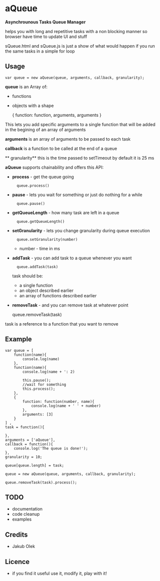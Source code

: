 # aQueue

**Asynchrounous Tasks Queue Manager**

helps you with long and repetitive tasks
with a non blocking manner so browser have time
to update UI and stuff

sQueue.html and sQueue.js is just a show of what would happen if you run the same tasks in a simple for loop

## Usage

	var queue = new aQueue(queue, arguments, callback, granularity);
	
**queue** is an Array of:

- functions
- objects with a shape
	
	{
		function: function,
		arguments, arguments
	}
	
This lets you add specific arguments to a single function that will be added
in the begining of an array of arguments

**arguments** is an array of arguments to be passed to each task
 
**callback** is a function to be called at the end of a queue

** granularity** this is the time passed to setTimeout by default it is 25 ms

**aQueue** supports chainability and offers this API:

- **process** - get the queue going

		queue.process() 
		
	
	
- **pause** - lets you wait for something or just do nothing for a while

		queue.pause()
	
- **getQueueLength** - how many task are left in a queue

		queue.getQueueLength()
	
- **setGranularity** - lets you change granularity during queue execution

		queue.setGranularity(number)
	
	- number - time in ms

- **addTask** - you can add task to a queue whenever you want
	
		queue.addTask(task)
	
	task should be:
	
	- a single function
	- an object described earlier
	- an array of functions described earlier

- **removeTask** - and you can remove task at whatever point

	queue.removeTask(task) 
	
task is a reference to a function that you want to remove

## Example

	var queue = [
		function(name){
			console.log(name)
		},
		function(name){
			console.log(name + ': 2)
			
			this.pause();
			//wait for something
			this.process();
		},
		{
			function: function(number, name){
				console.log(name + ' ' + number)
			},
			arguments: [3]
		}
	] ,
	task = function(){
		
	},
	arguments = ['aQueue'],
	callback = function(){
		console.log('The queue is done!');
	},
	granularity = 10;
	
	queue[queue.length] = task;
	
	queue = new aQueue(queue, arguments, callback, granularity);
	
	queue.removeTask(task).process();

## TODO
- documentation
- code cleanup
- examples

## Credits
- Jakub Olek

## Licence
- if you find it useful use it, modify it, play with it!